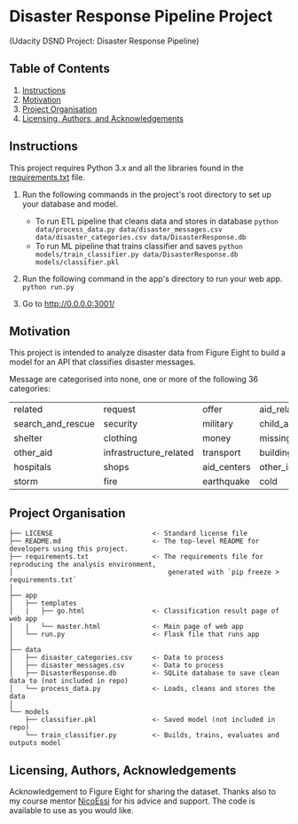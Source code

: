 # Disaster Response Pipeline Project
 (Udacity DSND Project: Disaster Response Pipeline)

## Table of Contents

1. [Instructions](#instructions)
2. [Motivation](#motivation)
3. [Project Organisation](#project)
5. [Licensing, Authors, and Acknowledgements](#licensing)


## Instructions <a name="instructions"></a>

This project requires Python 3.x and all the libraries found in the [requirements.txt](requirements.txt) file.

1. Run the following commands in the project's root directory to set up your database and model.

    - To run ETL pipeline that cleans data and stores in database
        `python data/process_data.py data/disaster_messages.csv data/disaster_categories.csv data/DisasterResponse.db`
    - To run ML pipeline that trains classifier and saves
        `python models/train_classifier.py data/DisasterResponse.db models/classifier.pkl`

2. Run the following command in the app's directory to run your web app.
    `python run.py`

3. Go to http://0.0.0.0:3001/


## Motivation <a name="motivation"></a>

This project is intended to analyze disaster data from Figure Eight to build a model for an API that classifies disaster messages.

Message are categorised into none, one or more of the following 36 categories: 

| | | | | | |
| --- | --- | --- | --- | --- | --- |
|related|request|offer|aid_related|medical_help|medical_products|
|search_and_rescue|security|military|child_alone|water|food|
|shelter|clothing|money|missing_people|refugees|death|
|other_aid|infrastructure_related|transport|buildings|electricity|tools|
|hospitals|shops|aid_centers|other_infrastructure|weather_related|floods|
|storm|fire|earthquake|cold|other_weather|direct_report|


## Project Organisation <a name="project"></a>

    ├── LICENSE                         <- Standard license file
    ├── README.md                       <- The top-level README for developers using this project.
    ├── requirements.txt                <- The requirements file for reproducing the analysis environment,
    │                                       generated with `pip freeze > requirements.txt`
    │
    ├── app                             
    │   ├── templates                    
    │   |   ├── go.html                 <- Classification result page of web app
    │   |   └── master.html             <- Main page of web app
    │   └── run.py                      <- Flask file that runs app
    │
    ├── data                            
    │   ├── disaster_categories.csv     <- Data to process
    │   ├── disaster_messages.csv       <- Data to process
    │   ├── DisasterResponse.db         <- SQLite database to save clean data to (not included in repo)
    │   └── process_data.py             <- Loads, cleans and stores the data
    │
    └── models                          
        ├── classifier.pkl              <- Saved model (not included in repo)
        └── train_classifier.py         <- Builds, trains, evaluates and outputs model


## Licensing, Authors, Acknowledgements <a name="licensing"></a>

Acknowledgement to Figure Eight for sharing the dataset. Thanks also to my course mentor [NicoEssi](https://github.com/NicoEssi) for his advice and support. The code is available to use as you would like.
